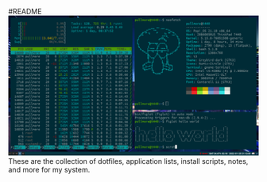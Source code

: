 #README
![desktop image](desktop-image.png "desktop")
These are the collection of dotfiles, application lists, install scripts, notes, and more for my system.
